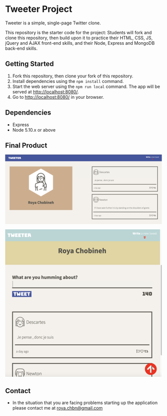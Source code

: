 # Tweeter Project

Tweeter is a simple, single-page Twitter clone.

This repository is the starter code for the project: Students will fork and clone this repository, then build upon it to practice their HTML, CSS, JS, jQuery and AJAX front-end skills, and their Node, Express and MongoDB back-end skills.

## Getting Started

1. Fork this repository, then clone your fork of this repository.
2. Install dependencies using the `npm install` command.
3. Start the web server using the `npm run local` command. The app will be served at <http://localhost:8080/>.
4. Go to <http://localhost:8080/> in your browser.

## Dependencies

- Express
- Node 5.10.x or above

## Final Product 

!["Screenshot of "](https://github.com/royachobineh/tweeter/blob/master/docs/main.png)


!["Screenshot ](https://github.com/royachobineh/tweeter/blob/master/docs/second.png)

## Contact

- In the situation that you are facing problems starting up the application please contact me at roya.chbn@gmail.com

